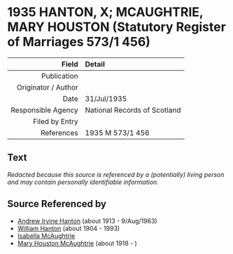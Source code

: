 ﻿---
layout: page
permalink: /sources/s20380977
---

# 1935 HANTON, X; MCAUGHTRIE, MARY HOUSTON (Statutory Register of Marriages 573/1 456)

Field | Detail
---:|:---
Publication | 
Originator / Author | 
Date | 31/Jul/1935
Responsible Agency | National Records of Scotland
Filed by Entry | 
References | 1935 M 573/1 456

## Text

_Redacted because this source is referenced by a (potentially) living person and may contain personally identifiable information._

## Source Referenced by

* [Andrew Irvine Hanton](../people/@53392578@-andrew-irvine-hanton-b1913-d1963-8-9.md) (about 1913 - 9/Aug/1963)
* [William Hanton](../people/@19187808@-william-hanton-b1904-d1993.md) (about 1904 - 1993)
* [Isabella McAughtrie](../people/@88003126@-isabella-mcaughtrie-b-d.md)
* [Mary Houston McAughtrie](../people/@54273056@-mary-houston-mcaughtrie-b1918-d.md) (about 1918 - )
